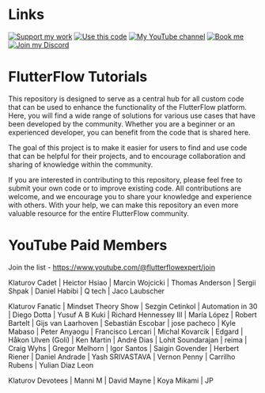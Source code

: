 # Links

[![Support my work](https://img.shields.io/badge/-Support%20my%20work-purple?style=for-the-badge&logo=github-sponsors&logoColor=white)](https://github.com/sponsors/bulgariamitko) [![Use this code](https://img.shields.io/badge/-Use%20this%20code-blue?style=for-the-badge&logo=Github)](https://bulgariamitko.github.io/flutterflowtutorials/) [![My YouTube channel](https://img.shields.io/badge/-YouTube-red?style=for-the-badge&logo=youtube&logoColor=white)](https://youtube.com/@flutterflowexpert) [![Book me](https://img.shields.io/badge/-Book%20me-green?style=for-the-badge&logo=googlecalendar&logoColor=white)](https://calendly.com/bulgaria_mitko) [![Join my Discord](https://img.shields.io/badge/-Join%20my%20Discord-orange?style=for-the-badge&logo=discord&logoColor=white)](https://discord.gg/ERDVFBkJmY)


# FlutterFlow Tutorials

This repository is designed to serve as a central hub for all custom code that can be used to enhance the functionality of the FlutterFlow platform. Here, you will find a wide range of solutions for various use cases that have been developed by the community. Whether you are a beginner or an experienced developer, you can benefit from the code that is shared here.

The goal of this project is to make it easier for users to find and use code that can be helpful for their projects, and to encourage collaboration and sharing of knowledge within the community.

If you are interested in contributing to this repository, please feel free to submit your own code or to improve existing code. All contributions are welcome, and we encourage you to share your knowledge and experience with others. With your help, we can make this repository an even more valuable resource for the entire FlutterFlow community.

# YouTube Paid Members

Join the list - https://www.youtube.com/@flutterflowexpert/join

Klaturov Cadet
| Heictor Hsiao
| Marcin Wojcicki
| Thomas Anderson
| Sergii Shpak
| Daniel Habibi
| Q tech
| Jaco Laubscher

Klaturov Fanatic
| Mindset Theory Show
| Sezgin Cetinkol
| Automation in 30
| Diego Dotta
| Yusuf A B Kuki
| Richard Hennessey III
| María López
| Robert Bartelt
| Gijs van Laarhoven
| Sebastián Escobar
| jose pacheco
| Kyle Mabaso
| Peter Anyaogu
| Francisco Lercari
| Michal Kovarcik
| Edgard
| Håkon Ulven (Goli)
| Ken Martin
| André Dias
| Lohit Soundarajan
| reima
| Craig Wyhs
| Gregor Melhorn
| Igor Santos
| Saigin Govender
| Herbert Riener
| Daniel Andrade
| Yash SRIVASTAVA
| Vernon Penny
| Carrilho Rubens
| Yulian Diaz Leon

Klaturov Devotees
| Manni M
| David Mayne
| Koya Mikami
| JP
